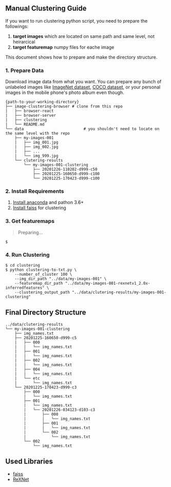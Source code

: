 ## Manual Clustering Guide

If you want to run clustering python script, you need to prepare the followings:
1. **target images** which are located on same path and same level, not heirarcical
2. **target featuremap** numpy files for eache image

This document shows how to prepare and make the directory structure.

### 1. Prepare Data

Download image data from what you want. You can prepare any bunch of unlabeled images like [ImageNet dataset](http://www.image-net.org/), [COCO dataset](https://cocodataset.org/#home), or your personal images in the mobile phone's photo album even though.

```
{path-to-your-working-directory}
├── image-clustering-browser # clone from this repo
|   ├── browser-react
|   ├── browser-server
|   ├── clustering
|   └── README.md
└── data                          # you shouldn't need to locate on the same level with the repo
    ├── my-images-001
    |   ├── img_001.jpg
    |   ├── img_002.jpg
    |   ├── ...
    |   └── img_999.jpg
    └── clutering-results
        └── my-images-001-clustering
            ├── 20201226-110202-d999-c50
            ├── 20201225-160650-d999-c100
            └── 20201225-170423-d999-c100
```

### 2. Install Requirements

1. [Install anaconda](https://docs.anaconda.com/anaconda/install/) and pathon 3.6+
2. [Install faiss](https://github.com/facebookresearch/faiss/blob/master/INSTALL.md) for clustering

### 3. Get featuremaps

> Preparing...

```shell script
$
```

### 4. Run Clustering

```shell script
$ cd clustering
$ python clustering-to-txt.py \
    --number_of_cluster 100 \
    --img_dir_path "../data/my-images-001" \
    --featuremap_dir_path "../data/my-images-001-rexnetv1_2.0x-inferredfeatures" \
    --clustering_output_path "../data/clutering-results/my-images-001-clustering"
```

## Final Directory Structure

```
../data/clutering-results
└── my-images-001-clustering
    ├── img_names.txt
    ├── 20201225-160650-d999-c5
    |   ├── 000
    |   |   └── img_names.txt
    |   ├── 001
    |   |   └── img_names.txt
    |   ├── 002
    |   |   └── img_names.txt
    |   ├── 004
    |   |   └── img_names.txt
    |   └── etc
    |       └── img_names.txt
    └── 20201225-170423-d999-c3
        ├── 000
        |   └── img_names.txt
        ├── 001
        |   └── img_names.txt
        |   └── 20201226-034123-d103-c3
        |       ├── 000
        |       |   └── img_names.txt
        |       ├── 001
        |       |   └── img_names.txt
        |       └── 002
        |           └── img_names.txt
        └── 002
            └── img_names.txt
```

## Used Libraries 

- [faiss](https://github.com/facebookresearch/faiss)
- [ReXNet](https://github.com/clovaai/rexnet)
